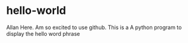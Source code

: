 # hello-world

Allan Here.
Am so excited to use github.
This is a
A python program to display the hello word phrase
